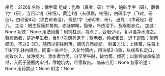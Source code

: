 序号：21268
名称：佛手膏
组成：乳香（真者，研）半字，硇砂半字（研），麝香1字（研），当归半钱（锉细），黄连1钱（去须称，锉细），白矾半字（飞过，研细），白砂蜜4两（须白砂者佳），青盐1字（光明者，研）。
出处：《中藏经》卷八。
主治：眼生翳膜并胬肉，赤脉攀睛，翳晕，冷热泪下，及眼眶赤烂。
加减：None
功效：None
用法用量：用铜柱点，每点了，合眼少顷，复以温净水洗之。翳膜嫩者，是近年生者，当5-7次随药退下；翳老者，频点旬日，退下即效；胬肉瘀肉，不过2-3日，随药以铜柱刮落，胬肉自然绽断。
制备方法：上除蜜，先将上7味于乳钵内研烂，同蜜一处拌匀，入新竹筒内，用油纸2-3重，以线系扎定口，勿致水入，放净锅内，添水煮竹筒，自早至午时，破竹筒，倾药；以新绵或重绢滤过，入药于瓷瓶内牢封，埋地坑内，经宿取出。
临床应用：None
各家论述：None
用药禁忌：None
附注：None
